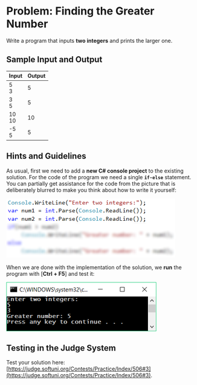 # Problem: Finding the Greater Number

Write a program that inputs **two integers** and prints the larger one.

## Sample Input and Output

| Input | Output |
|-----|------|
|5<br>3| 5 |
|3<br>5| 5 |
|10<br>10| 10 |
|-5<br>5| 5 |

## Hints and Guidelines

As usual, first we need to add a **new C# console project** to the existing solution. For the code of the program we need a single **`if-else`** statement. You can partially get assistance for the code from the picture that is deliberately blurred to make you think about how to write it yourself:

![](/assets/chapter-3-images/04.Greater-number-02.png)

When we are done with the implementation of the solution, we **run** the program with [**Ctrl + F5**] and test it:

![](/assets/chapter-3-images/04.Greater-number-01.png)

## Testing in the Judge System

Test your solution here: 
[https://judge.softuni.org/Contests/Practice/Index/506#3](https://judge.softuni.org/Contests/Practice/Index/506#3).
